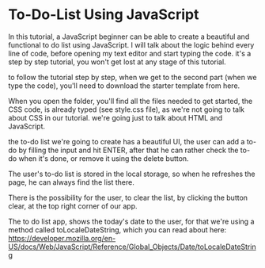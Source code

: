 # To-Do-List Using JavaScript
In this tutorial, a JavaScript beginner can be able to create a beautiful and functional to do list using JavaScript.
I will talk about the logic behind every line of code, before opening my text editor and start typing the code.
it's a step by step tutorial, you won't get lost at any stage of this tutorial.

to follow the tutorial step by step, when we get to the second part (when we type the code), you'll need to download the starter template from here.

When you open the folder, you'll find all the files needed to get started, the CSS code, is already typed (see style.css file), as we're not going to talk about CSS in our tutorial. we're going just to talk about HTML and JavaScript.

the to-do list we're going to create has a beautiful UI, the user can add a to-do by filling the input and hit ENTER, after that he can rather check the to-do when it's done, or remove it using the delete button.

The user's to-do list is stored in the local storage, so when he refreshes the page, he can always find the list there.

There is the possibility for the user, to clear the list, by clicking the button clear, at the top right corner of our app.

The to do list app, shows the today's date to the user, for that we're using a method called toLocaleDateString, which you can read about here: https://developer.mozilla.org/en-US/docs/Web/JavaScript/Reference/Global_Objects/Date/toLocaleDateString
